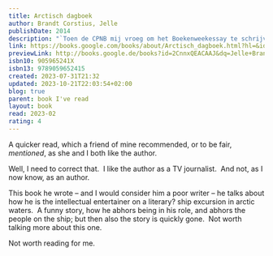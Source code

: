 ```yaml
---  
title: Arctisch dagboek  
author: Brandt Corstius, Jelle  
publishDate: 2014  
description: "`Toen de CPNB mij vroeg om het Boekenweekessay te schrijven, met reizen als thema, moest ik meteen denken aan het dagboek dat ik ooit heb bijgehouden tijdens een cruise op de Witte Zee. Ik was aan boord om lezingen te geven. Normaal houd ik geen dagboeken bij, maar dit waren geen normale omstandigheden. Ik begon het dagboek tegen het einde van de reis. Ik was ernstig in de war en durfde mijn raamloze hut niet meer uit. Ik sta niet in voor de waarheid van dit document; zoals gezegd was ik in de war. En ik at nauwelijks, want om aan eten te komen moest ik mijn hut uit, en dat wilde ik niet. Dat het schip flink op en neer deinde, hielp ook niet mee. Ik heb besloten om het dagboek in al zijn rauwheid intact te laten. De aantekeningen op het schip vormen de basis voor Arctisch dagboek, het persoonlijke verslag van Jelle Brandt Corstius over reizen per cruiseschip en over zijn liefde voor Rusland. En over de ellende van bekend zijn, en de behoefte aan alleen zijn. Bron: Flaptekst, uitgeversinformatie."  
link: https://books.google.com/books/about/Arctisch_dagboek.html?hl=&id=2CnnxQEACAAJ  
previewLink: http://books.google.de/books?id=2CnnxQEACAAJ&dq=Jelle+Brandt+Corstius,+Arctisch+Dagboek&hl=&as_pt=BOOKS&cd=1&source=gbs_api  
isbn10: 905965241X  
isbn13: 9789059652415  
created: 2023-07-31T21:32  
updated: 2023-10-21T22:03:54+02:00  
blog: true  
parent: book I've read  
layout: book  
read: 2023-02  
rating: 4  
---  
```

  
A quicker read, which a friend of mine recommended, or to be fair, _mentioned_, as she and I both like the author.  
  
Well, I need to correct that.  I like the author as a TV journalist.  And not, as I now know, as an author.  
  
This book he wrote – and I would consider him a poor writer – he talks about how he is the intellectual entertainer on a literary? ship excursion in arctic waters.  A funny story, how he abhors being in his role, and abhors the people on the ship; but then also the story is quickly gone.  Not worth talking more about this one.  
  
Not worth reading for me.